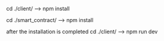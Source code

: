 cd ./client/  --> npm install

cd ./smart_contract/ --> npm install

after the installation is completed
cd ./client/ --> npm run dev
